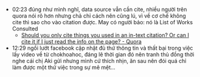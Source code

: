- 02:23 đúng như mình nghĩ, data source vẫn cần cite, nhiều người trên quora nói rõ hơn nhưng chả chỉ cách nên cũng lú, vì về cơ chế không cite thì sao cho vào citation được. May có người bảo: nó là List of Works Consulted
	- [Should you only cite things you used in an in-text citation? Or can I cite it if I just read the info on the page? - Quora](https://www.quora.com/Should-you-only-cite-things-you-used-in-an-in-text-citation-Or-can-I-cite-it-if-I-just-read-the-info-on-the-page)
- 12:29 ngồi lướt facebook cập nhật đủ thứ thông tin và thất bại trong việc lấy video về từ chokhoahoc, đáng lẽ thời gian đó nên tranh thủ đồng thời nghe cái chị Aki gửi nhưng mình cứ thích nhịn, ăn sau nên đói quá chỉ làm được một thứ việc trong sự mê mệt...